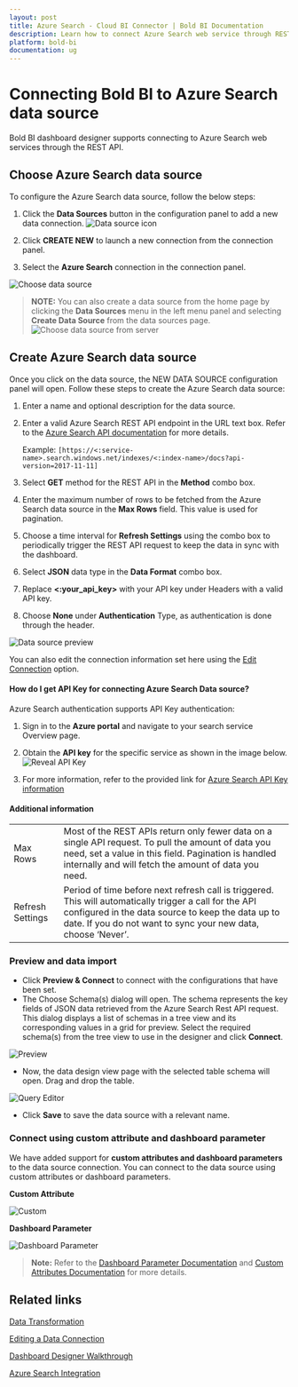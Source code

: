 ```yaml
---
layout: post
title: Azure Search - Cloud BI Connector | Bold BI Documentation
description: Learn how to connect Azure Search web service through REST API endpoint with cloud-hosted Bold BI and create data source for widget configuration.
platform: bold-bi
documentation: ug
---
```


# Connecting Bold BI to Azure Search data source

Bold BI dashboard designer supports connecting to Azure Search web services through the REST API.

## Choose Azure Search data source
To configure the Azure Search data source, follow the below steps:

1. Click the **Data Sources** button in the configuration panel to add a new data connection.
![Data source icon](/static/assets/working-with-datasource/data-connectors/images/common/DataSourcesIcon.png)

2. Click **CREATE NEW** to launch a new connection from the connection panel.
3. Select the **Azure Search** connection in the connection panel.

![Choose data source](/static/assets/working-with-datasource/data-connectors/images/Azuresearch/ChooseDS.png)

> **NOTE:**  You can also create a data source from the home page by clicking the **Data Sources** menu in the left menu panel and selecting **Create Data Source** from the data sources page.
     ![Choose data source from server](/static/assets/working-with-datasource/data-connectors/images/Azuresearch/ChooseDS_server.png)

## Create Azure Search data source
Once you click on the data source, the NEW DATA SOURCE configuration panel will open. Follow these steps to create the Azure Search data source:
1. Enter a name and optional description for the data source.
2. Enter a valid Azure Search REST API endpoint in the URL text box. Refer to the [Azure Search API documentation](https://docs.microsoft.com/en-us/azure/search/search-get-started-postman) for more details.

     Example: `[https://<:service-name>.search.windows.net/indexes/<:index-name>/docs?api-version=2017-11-11]`

3. Select **GET** method for the REST API in the **Method** combo box.
4. Enter the maximum number of rows to be fetched from the Azure Search data source in the **Max Rows** field. This value is used for pagination.
5. Choose a time interval for **Refresh Settings** using the combo box to periodically trigger the REST API request to keep the data in sync with the dashboard.
6. Select **JSON** data type in the **Data Format** combo box.
7. Replace **<:your_api_key>** with your API key under Headers with a valid API key.
8. Choose **None** under **Authentication** Type, as authentication is done through the header.

![Data source preview](/static/assets/working-with-datasource/data-connectors/images/Azuresearch/DataSourcesView.png)

You can also edit the connection information set here using the [Edit Connection](/working-with-data-sources/editing-a-data-connection/) option.

#### How do I get API Key for connecting Azure Search Data source?

Azure Search authentication supports API Key authentication:

1. Sign in to the **Azure portal** and navigate to your search service Overview page.

2. Obtain the **API key** for the specific service as shown in the image below.
![Reveal API Key](/static/assets/working-with-datasource/data-connectors/images/Azuresearch/APIKey.png)
3. For more information, refer to the provided link for [Azure Search API Key information](https://docs.microsoft.com/en-us/azure/search/search-security-api-keys)

#### Additional information
<table width="600">
<tr>
<td>
Max Rows
</td>
<td>
Most of the REST APIs return only fewer data on a single API request. To pull the amount of data you need, set a value in this field.  
Pagination is handled internally and will fetch the amount of data you need.
</td>
</tr>
<tr>
<td>
Refresh Settings
</td>
<td>
Period of time before next refresh call is triggered. This will automatically trigger a call for the API configured in the data source to keep the data up to date. If you do not want to sync your new data, choose ‘Never’.
</td>
</tr>
</table>

### Preview and data import
* Click **Preview & Connect** to connect with the configurations that have been set.
* The Choose Schema(s) dialog will open. The schema represents the key fields of JSON data retrieved from the Azure Search Rest API request. This dialog displays a list of schemas in a tree view and its corresponding values in a grid for preview. Select the required schema(s) from the tree view to use in the designer and click **Connect**.

 ![Preview](/static/assets/working-with-datasource/data-connectors/images/common/Preview.png)

* Now, the data design view page with the selected table schema will open. Drag and drop the table.
  
 ![Query Editor](/static/assets/working-with-datasource/data-connectors/images/common/QueryEditor.png)

* Click **Save** to save the data source with a relevant name.

### Connect using custom attribute and dashboard parameter

We have added support for **custom attributes and dashboard parameters** to the data source connection. You can connect to the data source using custom attributes or dashboard parameters.

**Custom Attribute**

![Custom](/static/assets/working-with-datasource/data-connectors/images/Azuresearch/Custom.png)

**Dashboard Parameter**

![Dashboard Parameter](/static/assets/working-with-datasource/data-connectors/images/Azuresearch/Dashboardparameter.png)

>**Note:** Refer to the [Dashboard Parameter Documentation](https://help.boldbi.com/working-with-data-sources/dashboard-parameter/) and [Custom Attributes Documentation](https://help.boldbi.com/working-with-data-sources/configuring-custom-attribute/) for more details.

## Related links

[Data Transformation](/working-with-data-sources/data-modeling/joining-table/)

[Editing a Data Connection](/working-with-data-sources/editing-a-data-connection/)   

[Dashboard Designer Walkthrough](/getting-started/creating-dashboard/)

[Azure Search Integration](https://www.boldbi.com/integrations/azure-cognitive-search)